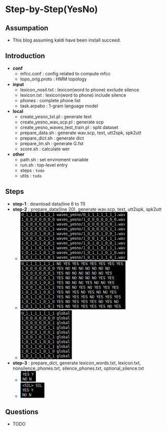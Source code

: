 # Step-by-Step(YesNo)
## Assumpation
- This blog assuming kaldi have been install succeed.
## Introduction
- **conf**
    - mfcc.conf : config related to compute mfcc
    - topo_orig.proto : HMM topology
- **input**
    - lexicon_nosil.txt : lexicon(word to phone) exclude silence
    - lexicon.txt : lexicon(word to phone) include silence
    - phones : complete phone list
    - task.arpabo : 1-gram language model
- **local**
    - create_yesno_txt.pl : generate text
    - create_yesno_wav_scp.pl : generate scp
    - create_yesno_waves_test_train.pl : split dataset
    - prepare_data.sh : generate wav.scp, text, utt2spk, spk2utt
    - prepare_dict.sh : generate dict
    - prepare_lm.sh : generate G.fst
    - score.sh : calculate wer
- **other**
    - path.sh : set enviroment variable
    - run.sh : top-level entry
    - steps : `todo`
    - utils : `todo`
## Steps
- **step-1** : download data(line 6 to 11)
- **step-2** : prepare_data(line 20), generate wav.scp, text, utt2spk, spk2utt
    - <img src="../../images/yesno/wav_scp.png" title="wav.scp" />
    - <img src="../../images/yesno/text.png" title="text" />
    - <img src="../../images/yesno/utt2spk.png" title="utt2spk" />
- **step-3** : prepare_dict, generate lexicon_words.txt, lexicon.txt, nonsilence_phones.txt, silence_phones.txt, optional_silence.txt
    - <img src="../../images/yesno/lexicon_words.png" title="lexicon_words" />
    - <img src="../../images/yesno/lexicon.png" title="lexicon" />
## Questions
- TODO